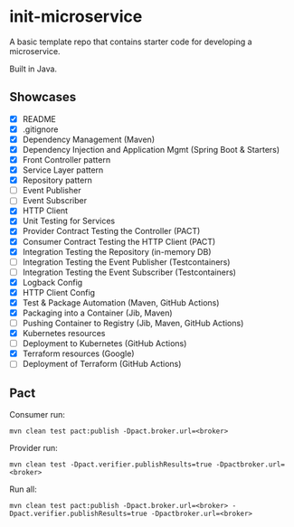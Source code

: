# init-microservice

A basic template repo that contains starter code for developing a microservice.

Built in Java.

## Showcases

- [x] README
- [x] .gitignore
- [x] Dependency Management (Maven)
- [x] Dependency Injection and Application Mgmt (Spring Boot & Starters)
- [x] Front Controller pattern
- [x] Service Layer pattern
- [x] Repository pattern
- [ ] Event Publisher
- [ ] Event Subscriber
- [x] HTTP Client
- [x] Unit Testing for Services
- [x] Provider Contract Testing the Controller (PACT)
- [x] Consumer Contract Testing the HTTP Client (PACT)
- [x] Integration Testing the Repository (in-memory DB)
- [ ] Integration Testing the Event Publisher (Testcontainers)
- [ ] Integration Testing the Event Subscriber (Testcontainers)
- [x] Logback Config
- [x] HTTP Client Config
- [x] Test & Package Automation (Maven, GitHub Actions)
- [x] Packaging into a Container (Jib, Maven)
- [ ] Pushing Container to Registry (Jib, Maven, GitHub Actions)
- [x] Kubernetes resources
- [ ] Deployment to Kubernetes (GitHub Actions)
- [x] Terraform resources (Google)
- [ ] Deployment of Terraform (GitHub Actions)

## Pact

Consumer run:

```shell
mvn clean test pact:publish -Dpact.broker.url=<broker>
```

Provider run:

```shell
mvn clean test -Dpact.verifier.publishResults=true -Dpactbroker.url=<broker>
```

Run all:

```shell
mvn clean test pact:publish -Dpact.broker.url=<broker> -Dpact.verifier.publishResults=true -Dpactbroker.url=<broker>
```
